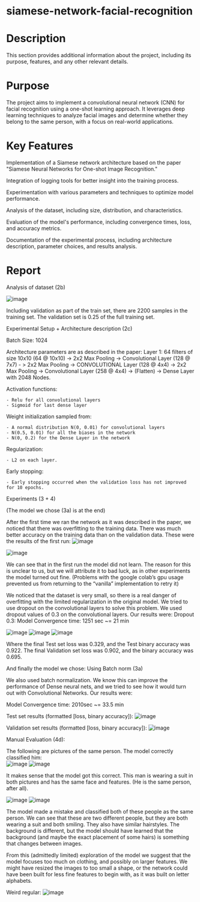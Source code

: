 # siamese-network-facial-recognition


# Description
This section provides additional information about the project, including its purpose, features, and any other relevant details.

# Purpose
The project aims to implement a convolutional neural network (CNN) for facial recognition using a one-shot learning approach. It leverages deep learning techniques to analyze facial images and determine whether they belong to the same person, with a focus on real-world applications.

# Key Features
Implementation of a Siamese network architecture based on the paper "Siamese Neural Networks for One-shot Image Recognition."

Integration of logging tools for better insight into the training process.

Experimentation with various parameters and techniques to optimize model performance.

Analysis of the dataset, including size, distribution, and characteristics.

Evaluation of the model's performance, including convergence times, loss, and accuracy metrics.

Documentation of the experimental process, including architecture description, parameter choices, and results analysis.



# Report

Analysis of dataset (2b)

![image](https://github.com/magdazaiza/siamese-network-facial-recognition1/assets/96849106/4f930451-5361-4c01-8ac2-ed3c9eccaca7)



Including validation as part of the train set, there are 2200 samples in the training set.
The validation set is 0.25 of the full training set.

Experimental Setup + Architecture description (2c)

Batch Size: 1024

Architecture parameters are as described in the paper:
Layer 1: 64 filters of size 10x10 (64 @ 10x10) -> 2x2 Max Pooling -> Convolutional Layer (128 @ 7x7) - > 2x2 Max Pooling -> CONVOLUTIONAL Layer (128 @ 4x4) -> 2x2 Max Pooling -> Convolutional Layer (258 @ 4x4) -> (Flatten) -> Dense Layer with 2048 Nodes.

Activation functions:

	- Relu for all convolutional layers
	- Sigmoid for last dense layer

Weight initialization sampled from:

	- A normal distribution N(0, 0.01) for convolutional layers
	- N(0.5, 0.01) for all the biases in the network
	- N(0, 0.2) for the Dense Layer in the network

Regularization:

	- L2 on each layer.
Early stopping:

	- Early stopping occurred when the validation loss has not improved for 10 epochs.



Experiments (3 + 4)

(The model we chose (3a) is at the end)

After the first time we ran the network as it was described in the paper, we noticed that there was overfitting to the training data. There was much better accuracy on the training data than on the validation data. These were the results of the first run: 
![image](https://github.com/magdazaiza/siamese-network-facial-recognition1/assets/96849106/14c42473-fa0d-459d-88c7-2144f83b9dbd)

 
 ![image](https://github.com/magdazaiza/siamese-network-facial-recognition1/assets/96849106/35655a3f-1fc4-4c93-9095-633977d5a9bb)

We can see that in the first run the model did not learn. The reason for this is unclear to us, but we will attribute it to bad luck, as in other experiments the model turned out fine. (Problems with the google colab’s gpu usage prevented us from returning to the “vanilla” implementation to retry it)

We noticed that the dataset is very small, so there is a real danger of overfitting with the limited regularization in the original model. We tried to use dropout on the convolutional layers to solve this problem. We used dropout values of 0.3 on the convolutional layers. Our results were:
Dropout 0.3:
Model Convergence time: 1251 sec  ~= 21 min

![image](https://github.com/magdazaiza/siamese-network-facial-recognition1/assets/96849106/8ccaa5fc-d98c-4d6f-bc90-fb94254aa243)
![image](https://github.com/magdazaiza/siamese-network-facial-recognition1/assets/96849106/924e7fef-5e91-4ac4-93fb-5b9247e69e3d)
![image](https://github.com/magdazaiza/siamese-network-facial-recognition1/assets/96849106/0452050c-aa9a-416a-86c1-fc0fa1b1974a)

 
Where the final Test set loss was 0.329, and the Test binary accuracy was 0.922. 
The final Validation set loss was 0.902, and the binary accuracy was 0.695.



And finally the model we chose: Using Batch norm (3a)

We also used batch normalization. We know this can improve the performance of Dense neural nets, and we tried to see how it would turn out with Convolutional Networks. Our results were:

Model Convergence time: 2010sec ~= 33.5 min

Test set results (formatted [loss, binary accuracy]):  ![image](https://github.com/magdazaiza/siamese-network-facial-recognition1/assets/96849106/5e4e1e64-d52c-4d67-880b-13d62eb64801)

Validation set results (formatted [loss, binary accuracy]): ![image](https://github.com/magdazaiza/siamese-network-facial-recognition1/assets/96849106/b1c6933c-7e02-4939-a0dd-6911fce7b586)
 




Manual Evaluation (4d):

The following are pictures of the same person. The model correctly classified him:  
![image](https://github.com/magdazaiza/siamese-network-facial-recognition1/assets/96849106/9c6b7779-9b89-4008-9963-b225ec1f4bb5)
![image](https://github.com/magdazaiza/siamese-network-facial-recognition1/assets/96849106/9616961f-03ef-411d-99ea-2c9c56f4a560)

It makes sense that the model got this correct. This man is wearing a suit in both pictures and has the same face and features. (He is the same person, after all).

![image](https://github.com/magdazaiza/siamese-network-facial-recognition1/assets/96849106/13b5a486-d4e4-48a9-a136-ed2fdcde0d64)
![image](https://github.com/magdazaiza/siamese-network-facial-recognition1/assets/96849106/1f8a5402-775b-4680-aa62-d309ef8ab5b2)


  

The model made a mistake and classified both of these people as the same person.
We can see that these are two different people, but they are both wearing a suit and both smiling. They also have similar hairstyles. The background is different, but the model should have learned that the background (and maybe the exact placement of some hairs) is something that changes between images.

From this (admittedly limited) exploration of the model we suggest that the model focuses too much on clothing, and possibly on larger features. We might have resized the images to too small a shape, or the network could have been built for less fine features to begin with, as it was built on letter alphabets.









Weird regular: 
 ![image](https://github.com/magdazaiza/siamese-network-facial-recognition1/assets/96849106/55493332-632c-472e-a293-c12f2b4d437b)



